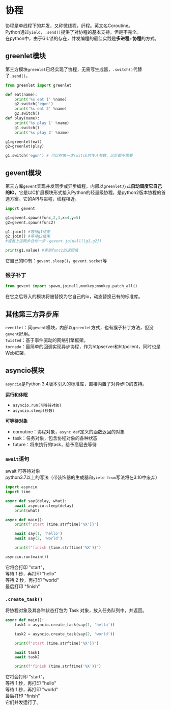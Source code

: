 # 协程

协程是单线程下的并发，又称微线程，纤程。英文名Coroutine。    
Python通过`yield`，`.send()`提供了对协程的基本支持，但是不完全。    
在python中，由于GIL锁的存在，并发编程的最佳实践是**多进程**+**协程**的方式。



## greenlet模块

第三方模块`greenlet`已经实现了协程，无需写生成器，`.switch()`代替了`.send()`。

```python
from greenlet import greenlet

def eat(name):
    print('%s eat 1' %name)
    g2.switch('egon')
    print('%s eat 2' %name)
    g2.switch()
def play(name):
    print('%s play 1' %name)
    g1.switch()
    print('%s play 2' %name)

g1=greenlet(eat)
g2=greenlet(play)

g1.switch('egon') # 可以在第一次switch时传入参数，以后都不需要
```



## gevent模块

第三方库`gevent`实现并发同步或异步编程，内部以`greenlet`方式**自动调度它自己的IO**，它是以C扩展模块形式接入Python的轻量级协程。是python2版本协程的首选方案。它的API与进程，线程相近。

```python
import gevent

g1=gevent.spawn(func,2,3,x=4,y=5)
g2=gevent.spawn(func2)

g1.join() #等待g1结束
g2.join() #等待g2结束
#或者上述两步合作一步：gevent.joinall([g1,g2])

print(g1.value) #拿到func1的返回值
```

它自己的IO有：`gevent.sleep()`，`gevent.socket`等

### 猴子补丁

```python
from gevent import spawn,joinall,monkey;monkey.patch_all()
```

在它之后导入的模块将被替换为它自己的io，动态替换已有的标准库。



## 其他第三方异步库

`eventlet`：同`gevent`模块，内部以`greenlet`方式，也有猴子补丁方法，但没`gevent`好用。    
`twisted`：基于事件驱动的网络引擎框架。    
`tornado`：最简单的回调实现异步协程，作为httpserver和httpclient，同时也是Web框架。



## asyncio模块

`asyncio`是Python 3.4版本引入的标准库，直接内置了对异步IO的支持。

**运行和休眠**

- `asyncio.run(可等待对象)`
- `asyncio.sleep(秒数)`

**可等待对象**

- coroutine：协程对象，`async def`定义的函数返回的对象
- task：任务对象，包含协程对象的各种状态
- future：将来执行的task，给予高层去等待



### `await`语句

await 可等待对象    
python3.7以上的写法（带装饰器的生成器和`yield from`写法将在3.10中废弃）

```python
import asyncio
import time

async def say(delay, what):
    await asyncio.sleep(delay)
    print(what)

async def main():
    print(f"start {time.strftime('%X')}")

    await say(1, 'hello')
    await say(2, 'world')

    print(f"finish {time.strftime('%X')}")

asyncio.run(main())
```

它将会打印 "start"，    
等待 1 秒，再打印 "hello"    
等待 2 秒，再打印 "world"    
最后打印 "finish"



### `.create_task()`

将协程对象及其各种状态打包为 Task 对象，放入任务队列中，并返回。

```python
async def main():
    task1 = asyncio.create_task(say(1, 'hello'))

    task2 = asyncio.create_task(say(2, 'world'))

    print(f"start {time.strftime('%X')}")

    await task1
    await task2

    print(f"finish {time.strftime('%X')}")
```

它将会打印 "start"，    
等待 1 秒，再打印 "hello"    
等待 1 秒，再打印 "world"    
最后打印 "finish"    
它们并发运行了。




